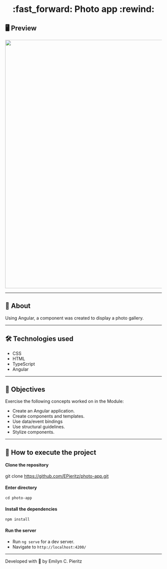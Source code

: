 <h1 align = "center"> :fast_forward: Photo app :rewind: </h1>

## 🖥 Preview
<p align = "center">
  <img src = "https://github.com/ecpieritz/photo-app/blob/main/src/assets/picture-slide-print.jpg?raw=true" width = "800">
</p>

---

## 📖 About
<p>Using Angular, a component was created to display a photo gallery.</p>

---

## 🛠 Technologies used
- CSS
- HTML
- TypeScript
- Angular

---

## :pushpin: Objectives
Exercise the following concepts worked on in the Module:
- Create an Angular application.
- Create components and templates.
- Use data/event bindings
- Use structural guidelines.
- Stylize components.

---

## 🚀 How to execute the project
#### Clone the repository
git clone https://github.com/EPieritz/photo-app.git

#### Enter directory
`cd photo-app`

#### Install the dependencies
`npm install`

#### Run the server
- Run `ng serve` for a dev server. 
- Navigate to `http://localhost:4200/`

---
Developed with 💙 by Emilyn C. Pieritz
